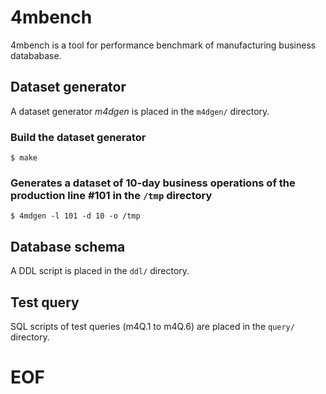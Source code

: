 4mbench
============

4mbench is a tool for performance benchmark of manufacturing business datababase.

## Dataset generator

A dataset generator *m4dgen* is placed in the `m4dgen/` directory.

### Build the dataset generator

	$ make

### Generates a dataset of 10-day business operations of the production line #101 in the `/tmp` directory

	$ 4mdgen -l 101 -d 10 -o /tmp

## Database schema

A DDL script is placed in the `ddl/` directory.

## Test query

SQL scripts of test queries (m4Q.1 to m4Q.6) are placed in the `query/` directory.

# EOF
